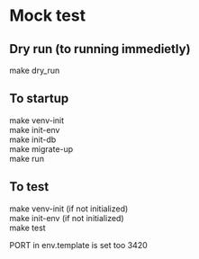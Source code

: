 # **Mock test**


## Dry run (to running immedietly)
make dry_run

## To startup
make venv-init <br />
make init-env <br />
make init-db <br />
make migrate-up <br />
make run <br />


## To test
make venv-init (if not initialized) <br />
make init-env (if not initialized) <br />
make test <br />


PORT in env.template is set too 3420